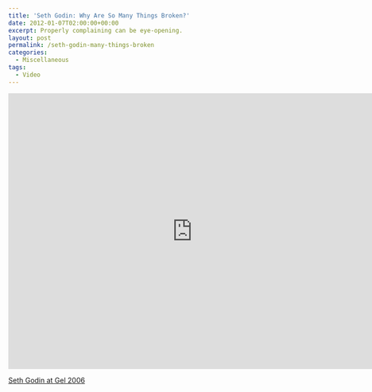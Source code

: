 ```yaml
---
title: 'Seth Godin: Why Are So Many Things Broken?'
date: 2012-01-07T02:00:00+00:00
excerpt: Properly complaining can be eye-opening.
layout: post
permalink: /seth-godin-many-things-broken
categories:
  - Miscellaneous
tags:
  - Video
---
```

<iframe src="https://player.vimeo.com/video/4246943?color=ffffff" width="740" height="555" frameborder="0" allowfullscreen loading="lazy"></iframe>

[Seth Godin at Gel 2006](https://vimeo.com/4246943)